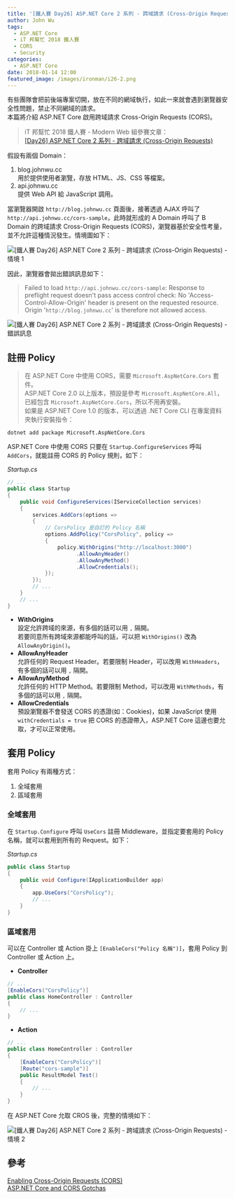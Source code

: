 ```yaml
---
title: '[鐵人賽 Day26] ASP.NET Core 2 系列 - 跨域請求 (Cross-Origin Requests)'
author: John Wu
tags:
  - ASP.NET Core
  - iT 邦幫忙 2018 鐵人賽
  - CORS
  - Security
categories:
  - ASP.NET Core
date: 2018-01-14 12:00
featured_image: /images/ironman/i26-2.png
---
```


有些團隊會把前後端專案切開，放在不同的網域執行，如此一來就會遇到瀏覽器安全性問題，禁止不同網域的請求。  
本篇將介紹 ASP.NET Core 啟用跨域請求 Cross-Origin Requests (CORS)。  

> iT 邦幫忙 2018 鐵人賽 - Modern Web 組參賽文章：  
 [[Day26] ASP.NET Core 2 系列 - 跨域請求 (Cross-Origin Requests)](https://ithelp.ithome.com.tw/articles/10196870)  

<!-- more -->

假設有兩個 Domain：  
1. blog.johnwu.cc  
  用於提供使用者瀏覽，存放 HTML、JS、CSS 等檔案。  
2. api.johnwu.cc  
  提供 Web API 給 JavaScript 調用。  

當瀏覽器開啟 `http://blog.johnwu.cc` 頁面後，接著透過 AJAX 呼叫了 `http://api.johnwu.cc/cors-sample`，此時就形成的 A Domain 呼叫了 B Domain 的跨域請求 Cross-Origin Requests (CORS)，瀏覽器基於安全性考量，並不允許這種情況發生。情境圖如下：  

![[鐵人賽 Day26] ASP.NET Core 2 系列 - 跨域請求 (Cross-Origin Requests) - 情境 1](/images/ironman/i26-1.png)  

因此，瀏覽器會拋出錯誤訊息如下：  
> Failed to load `http://api.johnwu.cc/cors-sample`: Response to preflight request doesn't pass access control check: No 'Access-Control-Allow-Origin' header is present on the requested resource. Origin '`http://blog.johnwu.cc`' is therefore not allowed access.  

![[鐵人賽 Day26] ASP.NET Core 2 系列 - 跨域請求 (Cross-Origin Requests) - 錯誤訊息](/images/ironman/i26-3.png)  

## 註冊 Policy

> 在 ASP.NET Core 中使用 CORS，需要 `Microsoft.AspNetCore.Cors` 套件。  
ASP.NET Core 2.0 以上版本，預設是參考 `Microsoft.AspNetCore.All`，已經包含 `Microsoft.AspNetCore.Cors`，所以不用再安裝。  
如果是 ASP.NET Core 1.0 的版本，可以透過 .NET Core CLI 在專案資料夾執行安裝指令：  
```
dotnet add package Microsoft.AspNetCore.Cors
```

ASP.NET Core 中使用 CORS 只要在 `Startup.ConfigureServices` 呼叫 `AddCors`，就能註冊 CORS 的 Policy 規則，如下：  

*Startup.cs*
```cs
// ...
public class Startup
{
    public void ConfigureServices(IServiceCollection services)
    {
        services.AddCors(options =>
        {
            // CorsPolicy 是自訂的 Policy 名稱
            options.AddPolicy("CorsPolicy", policy =>
            {
                policy.WithOrigins("http://localhost:3000")
                      .AllowAnyHeader()
                      .AllowAnyMethod()
                      .AllowCredentials();
            });
        });
        // ...
    }
    // ...
}
```
* **WithOrigins**  
  設定允許跨域的來源，有多個的話可以用 `,` 隔開。  
  若要同意所有跨域來源都能呼叫的話，可以把 `WithOrigins()` 改為 `AllowAnyOrigin()`。  
* **AllowAnyHeader**  
  允許任何的 Request Header。若要限制 Header，可以改用 `WithHeaders`，有多個的話可以用 `,` 隔開。  
* **AllowAnyMethod**  
  允許任何的 HTTP Method。若要限制 Method，可以改用 `WithMethods`，有多個的話可以用 `,` 隔開。  
* **AllowCredentials**  
  預設瀏覽器不會發送 CORS 的憑證(如：Cookies)，如果 JavaScript 使用 `withCredentials = true` 把 CORS 的憑證帶入，ASP.NET Core 這邊也要允取，才可以正常使用。  

## 套用 Policy

套用 Policy 有兩種方式：  
1. 全域套用  
2. 區域套用  

### 全域套用

在 `Startup.Configure` 呼叫 `UseCors` 註冊 Middleware，並指定要套用的 Policy 名稱，就可以套用到所有的 Request。如下：  

*Startup.cs*
```cs
public class Startup
{
    public void Configure(IApplicationBuilder app)
    {
        app.UseCors("CorsPolicy");
        // ...
    }
}
```

### 區域套用 

可以在 Controller 或 Action 掛上 `[EnableCors("Policy 名稱")]`，套用 Policy 到 Controller 或 Action 上。

* **Controller**
```cs
// ...
[EnableCors("CorsPolicy")]
public class HomeController : Controller
{
    // ...
}
```
* **Action**
```cs
// ...
public class HomeController : Controller
{
    [EnableCors("CorsPolicy")]
    [Route("cors-sample")]
    public ResultModel Test()
    {
        // ...
    }
}
```

在 ASP.NET Core 允取 CROS 後，完整的情境如下：  

![[鐵人賽 Day26] ASP.NET Core 2 系列 - 跨域請求 (Cross-Origin Requests) - 情境 2](/images/ironman/i26-2.png)  

## 參考

[Enabling Cross-Origin Requests (CORS)](https://docs.microsoft.com/en-us/aspnet/core/security/cors)  
[ASP.NET Core and CORS Gotchas](https://weblog.west-wind.com/posts/2016/Sep/26/ASPNET-Core-and-CORS-Gotchas)  